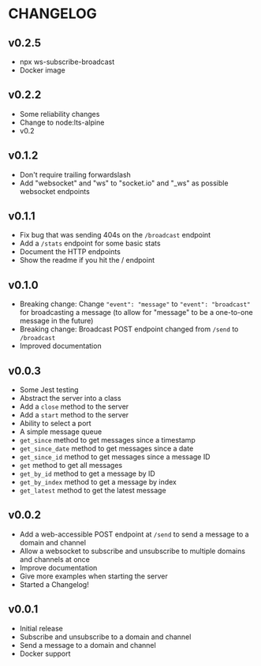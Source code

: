 # CHANGELOG

## v0.2.5
- npx ws-subscribe-broadcast
- Docker image

## v0.2.2
- Some reliability changes
- Change to node:lts-alpine
- v0.2

## v0.1.2
- Don't require trailing forwardslash
- Add "websocket" and "ws" to "socket.io" and "_ws" as possible websocket endpoints

## v0.1.1
- Fix bug that was sending 404s on the `/broadcast` endpoint
- Add a `/stats` endpoint for some basic stats
- Document the HTTP endpoints
- Show the readme if you hit the / endpoint

## v0.1.0
- Breaking change: Change `"event": "message"` to `"event": "broadcast"` for broadcasting a message (to allow for "message" to be a one-to-one message in the future)
- Breaking change: Broadcast POST endpoint changed from `/send` to `/broadcast`
- Improved documentation

## v0.0.3
- Some Jest testing
- Abstract the server into a class
- Add a `close` method to the server
- Add a `start` method to the server
- Ability to select a port
- A simple message queue
- `get_since` method to get messages since a timestamp
- `get_since_date` method to get messages since a date
- `get_since_id` method to get messages since a message ID
- `get` method to get all messages
- `get_by_id` method to get a message by ID
- `get_by_index` method to get a message by index
- `get_latest` method to get the latest message

## v0.0.2
- Add a web-accessible POST endpoint at `/send` to send a message to a domain and channel
- Allow a websocket to subscribe and unsubscribe to multiple domains and channels at once
- Improve documentation
- Give more examples when starting the server
- Started a Changelog!

## v0.0.1
- Initial release
- Subscribe and unsubscribe to a domain and channel
- Send a message to a domain and channel
- Docker support